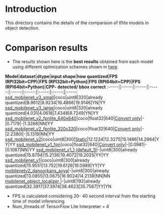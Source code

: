 # Introduction

This directory contains the details of the comparison of tflite models in object detection.

# Comparison results

* The results shown here is the **best results** obtained from each model using different optimization schemes shown in [here](models#methods-used-for-model-optimizations).

**Model**|**dataset**|**dtype**|**input shape**|**how quantized**|**FPS (RPI32bit+CPP)**|**FPS (RPI32bit+Python)**|**FPS (RPI64bit+CPP)**|**FPS (RPI64bit+Python)**|**CPP- detected/ bbox correct**
:-----:|:-----:|:-----:|:-----:|:-----:|:-----:|:-----:|:-----:|:-----:
[ssd\_mobilenet\_v3\_small](models/ssd_mobilenet_v3_small)|coco|uint8|320|already quantized|8.9612|8.9234|16.4866|19.9146|YN|YY
[ssd\_mobilenet\_v3\_large](models/ssd_mobilenet_v3_large)|coco|uint8|320|already quantized|4.031|4.0618|7.4348|8.7249|YN|YY
[ssd\_mobilenet\_v2\_fpnlite\_640x640](models/ssd_mobilenet_v2_fpnlite_640x640)|coco|float32|640|[Convert only](https://github.com/accelr-net/tflite-perf-tests/tree/main/object_detection/models#3-convert-only-no-optimization)|-|0.7179|-|1.3288|NN|YY
[ssd\_mobilenet\_v2\_fpnlite\_320x320](models/ssd_mobilenet_v2_fpnlite_320x320)|coco|float32|640|[Convert only](https://github.com/accelr-net/tflite-perf-tests/tree/main/object_detection/models#3-convert-only-no-optimization)|-|2.2380l|-|5.1319|NN|YY
[ssd\_mobilenet\_v2](models/ssd_mobilenet_v2)|coco|uint8|300|[Static](https://github.com/accelr-net/tflite-perf-tests/tree/main/object_detection/models#2-static-integer-quantization-with-float-fallback-with-uint8-inference-input-type)|12.1224|12.3275|15.1486|14.2964|YY|YY
[ssd\_mobilenet\_v1\_fpn](models/ssd_mobilenet_v1_fpn)|coco|float32|640|[Convert only](https://github.com/accelr-net/tflite-perf-tests/tree/main/object_detection/models#3-convert-only-no-optimization)|-|0.0981|-|0.1087|NN|YY
[ssd\_mobilenet\_v1\_1 (default\_1)](models/ssd_mobilenet_v1_1%20(default_1))|-|uint8|300|already quantized|15.8794|15.2136|19.4072|19.2025|YY|YY
[ssd\_mobilenet\_v1](models/ssd_mobilenet_v1)|coco|uint8|300|already quantized|15.9551|13.752|19.6126|19.0989|YY|YY
[mobilenetv2\_danoorkans\_ayya](models/mobilenetv2_danoorkans_ayya)|-|uint8|300|already quantized|13.0855|13.0675|16.9024|14.2139|NN|NN
[mobilenet\_object\_localizer ](models/mobile_object_localizer)|-|uint8|192|already quantized|32.3917|37.3974|38.4623|35.7587|YY|YN


* FPS is calculated considering 20- 40 second interval from the starting time of model inferencing
* Num_threads of TensorFlow Lite Interpreter = 4

